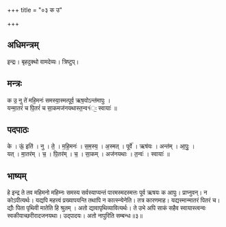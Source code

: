 +++
title = "०३ क उ"

+++
## अधिमन्त्रम्
इन्द्रः। बृहदुक्थो वामदेव्यः। त्रिष्टुप्।

## मन्त्रः
क उ॒ नु ते॑ महि॒मनः॑ समस्या॒स्मत्पूर्व॒ ऋष॒योऽन्त॑मापुः ।  
यन्मा॒तरं॑ च पि॒तरं॑ च सा॒कमज॑नयथास्त॒न्व१॑ः॒ स्वायाः॑ ॥

## पदपाठः
के । ऊं॒ इति॑ । नु । ते॒ । म॒हि॒मनः॑ । स॒म॒स्य॒ । अ॒स्मत् । पूर्वे॑ । ऋष॑यः । अन्त॑म् । आ॒पुः॒ ।  
यत् । मा॒तर॑म् । च॒ । पि॒तर॑म् । च॒ । सा॒कम् । अज॑नयथाः । त॒न्वः॑ । स्वायाः॑ ॥

## भाष्यम्
हे इन्द्र ते तव महिमनो महिम्नः समस्य सर्वस्याप्यन्तं पारमस्मदस्मत्तः पूर्व ऋषयः क आपुः। प्राप्नुवन्। न कोऽपीत्यर्थः। यद्यपि महत्त्वं प्रख्यापयन्ति तथापि न कात्स्न्येनेति। तत्र कारणमाह। यद्यस्मान्मातरं पितरं च। द्यौः पिता पृथिवी मातेति हि श्रुतम् । अतो द्यावापृथिव्यावित्यर्थः। ते उभे अपि साकं सहैव स्वायास्त्वन्वः स्वकीयाच्छरीरादजनयथाः। उद्पादयः। अतो नापुरिति सम्बन्धः॥३॥